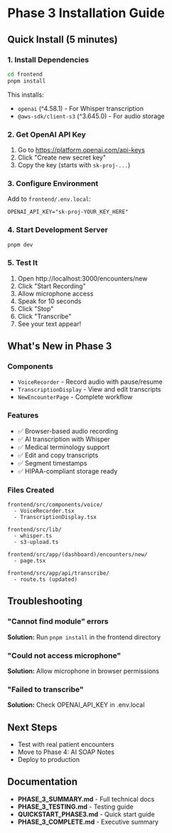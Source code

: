 # Phase 3 Installation Guide

## Quick Install (5 minutes)

### 1. Install Dependencies
```bash
cd frontend
pnpm install
```

This installs:
- `openai` (^4.58.1) - For Whisper transcription
- `@aws-sdk/client-s3` (^3.645.0) - For audio storage

### 2. Get OpenAI API Key
1. Go to https://platform.openai.com/api-keys
2. Click "Create new secret key"
3. Copy the key (starts with `sk-proj-...`)

### 3. Configure Environment
Add to `frontend/.env.local`:
```env
OPENAI_API_KEY="sk-proj-YOUR_KEY_HERE"
```

### 4. Start Development Server
```bash
pnpm dev
```

### 5. Test It
1. Open http://localhost:3000/encounters/new
2. Click "Start Recording"
3. Allow microphone access
4. Speak for 10 seconds
5. Click "Stop"
6. Click "Transcribe"
7. See your text appear!

## What's New in Phase 3

### Components
- `VoiceRecorder` - Record audio with pause/resume
- `TranscriptionDisplay` - View and edit transcripts
- `NewEncounterPage` - Complete workflow

### Features
- ✅ Browser-based audio recording
- ✅ AI transcription with Whisper
- ✅ Medical terminology support
- ✅ Edit and copy transcripts
- ✅ Segment timestamps
- ✅ HIPAA-compliant storage ready

### Files Created
```
frontend/src/components/voice/
  - VoiceRecorder.tsx
  - TranscriptionDisplay.tsx

frontend/src/lib/
  - whisper.ts
  - s3-upload.ts

frontend/src/app/(dashboard)/encounters/new/
  - page.tsx

frontend/src/app/api/transcribe/
  - route.ts (updated)
```

## Troubleshooting

### "Cannot find module" errors
**Solution:** Run `pnpm install` in the frontend directory

### "Could not access microphone"
**Solution:** Allow microphone in browser permissions

### "Failed to transcribe"
**Solution:** Check OPENAI_API_KEY in .env.local

## Next Steps
- Test with real patient encounters
- Move to Phase 4: AI SOAP Notes
- Deploy to production

## Documentation
- **PHASE_3_SUMMARY.md** - Full technical docs
- **PHASE_3_TESTING.md** - Testing guide
- **QUICKSTART_PHASE3.md** - Quick start guide
- **PHASE_3_COMPLETE.md** - Executive summary
